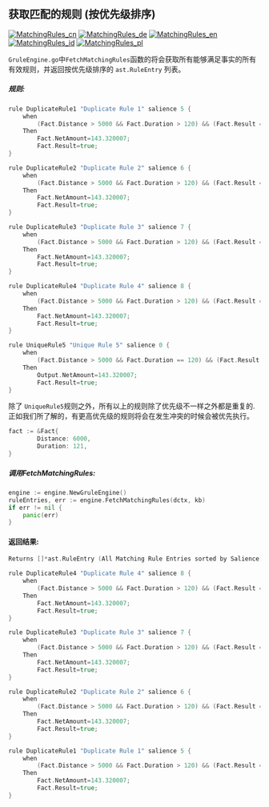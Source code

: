 ## 获取匹配的规则 (按优先级排序)

[![MatchingRules_cn](https://github.com/yammadev/flag-icons/blob/master/png/CN.png?raw=true)](../cn/MatchingRules_cn.md)
[![MatchingRules_de](https://github.com/yammadev/flag-icons/blob/master/png/DE.png?raw=true)](../de/MatchingRules_de.md)
[![MatchingRules_en](https://github.com/yammadev/flag-icons/blob/master/png/GB.png?raw=true)](../en/MatchingRules_en.md)
[![MatchingRules_id](https://github.com/yammadev/flag-icons/blob/master/png/ID.png?raw=true)](../id/MatchingRules_id.md)
[![MatchingRules_pl](https://github.com/yammadev/flag-icons/blob/master/png/PL.png?raw=true)](../pl/MatchingRules_pl.md)

`GruleEngine.go`中`FetchMatchingRules`函数的将会获取所有能够满足事实的所有有效规则，并返回按优先级排序的  `ast.RuleEntry` 列表。

##### 规则:

```go
rule DuplicateRule1 "Duplicate Rule 1" salience 5 {
    when
        (Fact.Distance > 5000 && Fact.Duration > 120) && (Fact.Result == false)
    Then
        Fact.NetAmount=143.320007;
        Fact.Result=true;
}

rule DuplicateRule2 "Duplicate Rule 2" salience 6 {
    when
        (Fact.Distance > 5000 && Fact.Duration > 120) && (Fact.Result == false)
    Then
        Fact.NetAmount=143.320007;
        Fact.Result=true;
}

rule DuplicateRule3 "Duplicate Rule 3" salience 7 {
    when
        (Fact.Distance > 5000 && Fact.Duration > 120) && (Fact.Result == false)
    Then
        Fact.NetAmount=143.320007;
        Fact.Result=true;
}

rule DuplicateRule4 "Duplicate Rule 4" salience 8 {
    when
        (Fact.Distance > 5000 && Fact.Duration > 120) && (Fact.Result == false)
    Then
        Fact.NetAmount=143.320007;
        Fact.Result=true;
}

rule UniqueRule5 "Unique Rule 5" salience 0 {
    when
        (Fact.Distance > 5000 && Fact.Duration == 120) && (Fact.Result == false)
    Then
        Output.NetAmount=143.320007;
        Fact.Result=true;
}
```

除了 `UniqueRule5`规则之外，所有以上的规则除了优先级不一样之外都是重复的.  正如我们所了解的，有更高优先级的规则将会在发生冲突的时候会被优先执行。

```go
fact := &Fact{
		Distance: 6000,
		Duration: 121,
}
```

##### 调用FetchMatchingRules:

```go
engine := engine.NewGruleEngine()
ruleEntries, err := engine.FetchMatchingRules(dctx, kb)
if err != nil {
    panic(err)
}
```

#### 返回结果:

```go
Returns []*ast.RuleEntry (All Matching Rule Entries sorted by Salience)

rule DuplicateRule4 "Duplicate Rule 4" salience 8 {
    when
        (Fact.Distance > 5000 && Fact.Duration > 120) && (Fact.Result == false)
    Then
        Fact.NetAmount=143.320007;
        Fact.Result=true;
}

rule DuplicateRule3 "Duplicate Rule 3" salience 7 {
    when
        (Fact.Distance > 5000 && Fact.Duration > 120) && (Fact.Result == false)
    Then
        Fact.NetAmount=143.320007;
        Fact.Result=true;
}

rule DuplicateRule2 "Duplicate Rule 2" salience 6 {
    when
        (Fact.Distance > 5000 && Fact.Duration > 120) && (Fact.Result == false)
    Then
        Fact.NetAmount=143.320007;
        Fact.Result=true;
}

rule DuplicateRule1 "Duplicate Rule 1" salience 5 {
    when
        (Fact.Distance > 5000 && Fact.Duration > 120) && (Fact.Result == false)
    Then
        Fact.NetAmount=143.320007;
        Fact.Result=true;
}
```
